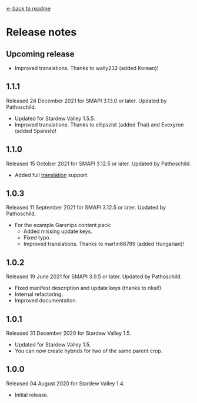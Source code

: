 ﻿﻿[← back to readme](README.md)

# Release notes
## Upcoming release
* Improved translations. Thanks to wally232 (added Korean)!

## 1.1.1
Released 24 December 2021 for SMAPI 3.13.0 or later. Updated by Pathoschild.

* Updated for Stardew Valley 1.5.5.
* Improved translations. Thanks to ellipszist (added Thai) and Evexyron (added Spanish)!

## 1.1.0
Released 15 October 2021 for SMAPI 3.12.5 or later. Updated by Pathoschild.

* Added full [translation](https://stardewvalleywiki.com/Modding:Translations) support.

## 1.0.3
Released 11 September 2021 for SMAPI 3.12.5 or later. Updated by Pathoschild.

* For the example Garsnips content pack:
  * Added missing update keys.
  * Fixed typo.
  * Improved translations. Thanks to martin66789 (added Hungarian)!

## 1.0.2
Released 19 June 2021 for SMAPI 3.9.5 or later. Updated by Pathoschild.

* Fixed manifest description and update keys (thanks to rikai!).
* Internal refactoring.
* Improved documentation.

## 1.0.1
Released 31 December 2020 for Stardew Valley 1.5.

* Updated for Stardew Valley 1.5.
* You can now create hybrids for two of the same parent crop.

## 1.0.0
Released 04 August 2020 for Stardew Valley 1.4.

* Initial release.
